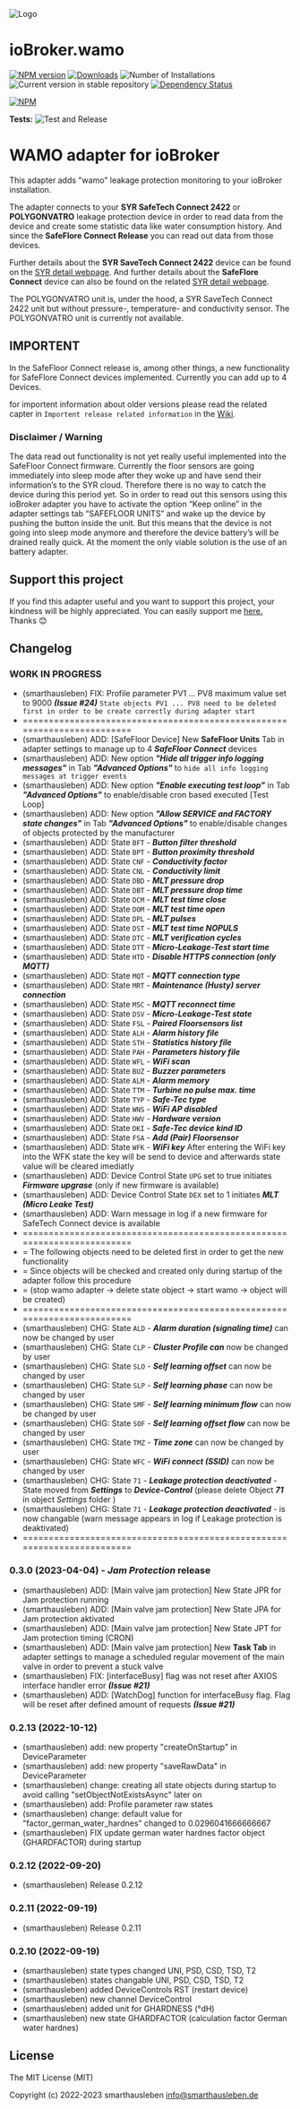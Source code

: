 ![Logo](admin/wamo.png)
# ioBroker.wamo

[![NPM version](https://img.shields.io/npm/v/iobroker.wamo.svg)](https://www.npmjs.com/package/iobroker.wamo)
[![Downloads](https://img.shields.io/npm/dm/iobroker.wamo.svg)](https://www.npmjs.com/package/iobroker.wamo)
![Number of Installations](https://iobroker.live/badges/wamo-installed.svg)
![Current version in stable repository](https://iobroker.live/badges/wamo-stable.svg)
[![Dependency Status](https://img.shields.io/david/smarthausleben/iobroker.wamo.svg)](https://david-dm.org/smarthausleben/iobroker.wamo)

[![NPM](https://nodei.co/npm/iobroker.wamo.png?downloads=true)](https://nodei.co/npm/iobroker.wamo/)

**Tests:** ![Test and Release](https://github.com/smarthausleben/ioBroker.wamo/workflows/Test%20and%20Release/badge.svg)

# WAMO adapter for ioBroker

This adapter adds "wamo" leakage protection monitoring to your ioBroker installation.

The adapter connects to your **SYR SafeTech Connect 2422** or **POLYGONVATRO** leakage protection device in order to read data from the device and create some statistic data like water consumption history. And since the **SafeFlore Connect Release** you can read out data from those devices.

Further details about the **SYR SaveTech Connect 2422** device can be found on the [SYR detail webpage](https://www.syr.de/de/Produkte/CB9D9A72-BC51-40CE-840E-73401981A519/SafeTech-Connect). And further details about the **SafeFlore Connect** device can also be found on the related [SYR detail webpage](https://www.syr.de/de/Produkte/699373BB-C8BE-4992-9CFA-2CB15A5A6166/SafeFloor-Connect#FocusContent).

The POLYGONVATRO unit is, under the hood, a SYR SaveTech Connect 2422 unit but without pressure-, temperature- and conductivity sensor. The POLYGONVATRO unit is currently not available. 

## IMPORTENT

In the SafeFloor Connect release is, among other things, a new functionality for SafeFlore Connect devices implemented. Currently you can add up to 4 Devices.

for importent information about older versions please read the related capter in `Importent release related information` in the [Wiki](https://github.com/smarthausleben/ioBroker.wamo/wiki/Importent-release-related-information).  

### Disclaimer / Warning
The data read out functionality is not yet really useful implemented into the SafeFloor Connect firmware. Currently the floor sensors are going immediately into sleep mode after they woke up and have send their information’s to the SYR cloud. Therefore there is no way to catch the device during this period yet. So in order to read out this sensors using this ioBroker adapter you have to activate the option “Keep online” in the adapter settings tab “SAFEFLOOR UNITS” and wake up the device by pushing the button inside the unit. But this means that the device is not going into sleep mode anymore and therefore the device battery’s will be drained really quick. At the moment the only viable solution is the use of an battery adapter. 

## Support this project
If you find this adapter useful and you want to support this project, your kindness will be highly appreciated. You can easily support me [here.](https://www.paypal.com/paypalme/smarthausleben) Thanks 😊   

## Changelog
<!--
    Placeholder for the next version (at the beginning of the line):
    ### **WORK IN PROGRESS**

* ======================================================================== (max broad of READMR.md page )
-->

### **WORK IN PROGRESS**
* (smarthausleben) FIX: Profile parameter PV1 ... PV8 maximum value set to 9000 **_(Issue #24)_** `State objects PV1 ... PV8 need to be deleted first in order to be create correctly during adapter start`
* ========================================================================
* (smarthausleben) ADD: [SafeFloor Device] New **SafeFloor Units** Tab in adapter settings to manage up to 4 **_SafeFloor Connect_** devices
* (smarthausleben) ADD: New option **_"Hide all trigger info logging messages"_** in Tab **_"Advanced Options"_** to `hide all info logging messages at trigger events`
* (smarthausleben) ADD: New option **_"Enable executing test loop"_** in Tab **_"Advanced Options"_** to enable/disable cron based executed [Test Loop]
* (smarthausleben) ADD: New option **_"Allow SERVICE and FACTORY state changes"_** in Tab **_"Advanced Options"_** to enable/disable changes of objects protected by the manufacturer
* (smarthausleben) ADD: State `BFT` - **_Button filter threshold_**
* (smarthausleben) ADD: State `BPT` - **_Button proximity threshold_**
* (smarthausleben) ADD: State `CNF` - **_Conductivity factor_**
* (smarthausleben) ADD: State `CNL` - **_Conductivity limit_**
* (smarthausleben) ADD: State `DBD` - **_MLT pressure drop_**
* (smarthausleben) ADD: State `DBT` - **_MLT pressure drop time_**
* (smarthausleben) ADD: State `DCM` - **_MLT test time close_**
* (smarthausleben) ADD: State `DOM` - **_MLT test time open_**
* (smarthausleben) ADD: State `DPL` - **_MLT pulses_**
* (smarthausleben) ADD: State `DST` - **_MLT test time NOPULS_**
* (smarthausleben) ADD: State `DTC` - **_MLT verification cycles_**
* (smarthausleben) ADD: State `DTT` - **_Micro-Leakage-Test start time_**
* (smarthausleben) ADD: State `HTD` - **_Disable HTTPS connection (only MQTT)_**
* (smarthausleben) ADD: State `MQT` - **_MQTT connection type_**
* (smarthausleben) ADD: State `MRT` - **_Maintenance (Husty) server connection_**
* (smarthausleben) ADD: State `MSC` - **_MQTT reconnect time_**
* (smarthausleben) ADD: State `DSV` - **_Micro-Leakage-Test state_**
* (smarthausleben) ADD: State `FSL` - **_Paired Floorsensors list_**
* (smarthausleben) ADD: State `ALH` - **_Alarm history file_**
* (smarthausleben) ADD: State `STH` - **_Statistics history file_**
* (smarthausleben) ADD: State `PAH` - **_Parameters history file_**
* (smarthausleben) ADD: State `WFL` - **_WiFi scan_**
* (smarthausleben) ADD: State `BUZ` - **_Buzzer parameters_**
* (smarthausleben) ADD: State `ALM` - **_Alarm memory_**
* (smarthausleben) ADD: State `TTM` - **_Turbine no pulse max. time_**
* (smarthausleben) ADD: State `TYP` - **_Safe-Tec type_**
* (smarthausleben) ADD: State `WNS` - **_WiFi AP disabled_**
* (smarthausleben) ADD: State `HWV` - **_Hardware version_**
* (smarthausleben) ADD: State `DKI` - **_Safe-Tec device kind ID_**
* (smarthausleben) ADD: State `FSA` - **_Add (Pair) Floorsensor_**
* (smarthausleben) ADD: State `WFK` - **_WiFi key_** After entering the WiFi key into the WFK state the key will be send to device and afterwards state value will be cleared imediatly
* (smarthausleben) ADD: Device Control State `UPG` set to true initiates **_Firmware upgrase_** (only if new firmware is available)
* (smarthausleben) ADD: Device Control State `DEX` set to 1 initiates **_MLT (Micro Leake Test)_**
* (smarthausleben) ADD: Warn message in log if a new firmware for SafeTech Connect device is available 
* ========================================================================
* = The following objects need to be deleted first in order to get the new functionality
* = Since objects will be checked and created only during startup of the adapter follow this procedure
* = (stop wamo adapter -> delete state object -> start wamo -> object will be created)
* ========================================================================
* (smarthausleben) CHG: State `ALD` - **_Alarm duration (signaling time)_** can now be changed by user
* (smarthausleben) CHG: State `CLP` - **_Cluster Profile can_** now be changed by user
* (smarthausleben) CHG: State `SLO` - **_Self learning offset_** can now be changed by user
* (smarthausleben) CHG: State `SLP` - **_Self learning phase_** can now be changed by user
* (smarthausleben) CHG: State `SMF` - **_Self learning minimum flow_** can now be changed by user
* (smarthausleben) CHG: State `SOF` - **_Self learning offset flow_** can now be changed by user
* (smarthausleben) CHG: State `TMZ` - **_Time zone_** can now be changed by user
* (smarthausleben) CHG: State `WFC` - **_WiFi connect (SSID)_** can now be changed by user
* (smarthausleben) CHG: State `71` - **_Leakage protection deactivated_** - State moved from **_Settings_** to **_Device-Control_** (please delete Object **_71_** in object _Settings_ folder )
* (smarthausleben) CHG: State `71` - **_Leakage protection deactivated_** - is now changable (warn message appears in log if Leakage protection is deaktivated) 
* ========================================================================

### 0.3.0 (2023-04-04) - ***Jam Protection*** release
* (smarthausleben) ADD: [Main valve jam protection] New State JPR for Jam protection running 
* (smarthausleben) ADD: [Main valve jam protection] New State JPA for Jam protection aktivated
* (smarthausleben) ADD: [Main valve jam protection] New State JPT for Jam protection timing (CRON)
* (smarthausleben) ADD: [Main valve jam protection] New **Task Tab** in adapter settings to manage a scheduled regular movement of the main valve in order to prevent a stuck valve
* (smarthausleben) FIX: [interfaceBusy] flag was not reset after AXIOS interface handler error **_(Issue #21)_**
* (smarthausleben) ADD: [WatchDog] function for interfaceBusy flag. Flag will be reset after defined amount of requests **_(Issue #21)_**

### 0.2.13 (2022-10-12)
* (smarthausleben) add: new property "createOnStartup" in DeviceParameter
* (smarthausleben) add: new property "saveRawData" in DeviceParameter
* (smarthausleben) change: creating all state objects during startup to avoid calling "setObjectNotExistsAsync" later on
* (smarthausleben) add: Profile parameter raw states
* (smarthausleben) change: default value for "factor_german_water_hardnes" changed to 0.0296041666666667
* (smarthausleben) FIX update german water hardnes factor object (GHARDFACTOR) during startup 

### 0.2.12 (2022-09-20)
* (smarthausleben) Release 0.2.12

### 0.2.11 (2022-09-19)
* (smarthausleben) Release 0.2.11

### 0.2.10 (2022-09-19)
* (smarthausleben) state types changed UNI, PSD, CSD, TSD, T2
* (smarthausleben) states changable UNI, PSD, CSD, TSD, T2
* (smarthausleben) added DeviceControls RST (restart device)
* (smarthausleben) new channel DeviceControl
* (smarthausleben) added unit for GHARDNESS (°dH)
* (smarthausleben) new state GHARDFACTOR (calculation factor German water hardnes)

## License
The MIT License (MIT)

Copyright (c) 2022-2023 smarthausleben <info@smarthausleben.de>